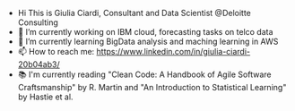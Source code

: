 - Hi This is Giulia Ciardi, Consultant and Data Scientist @Deloitte Consulting
- 🔭 I’m currently working on IBM cloud, forecasting tasks on telco data
- 🌱 I’m currently learning BigData analysis and maching learning in AWS
- 📫 How to reach me: https://www.linkedin.com/in/giulia-ciardi-20b04ab3/
- 📚 I'm currently reading "Clean Code: A Handbook of Agile Software Craftsmanship" by R. Martin and "An Introduction to Statistical
Learning" by Hastie et al.
